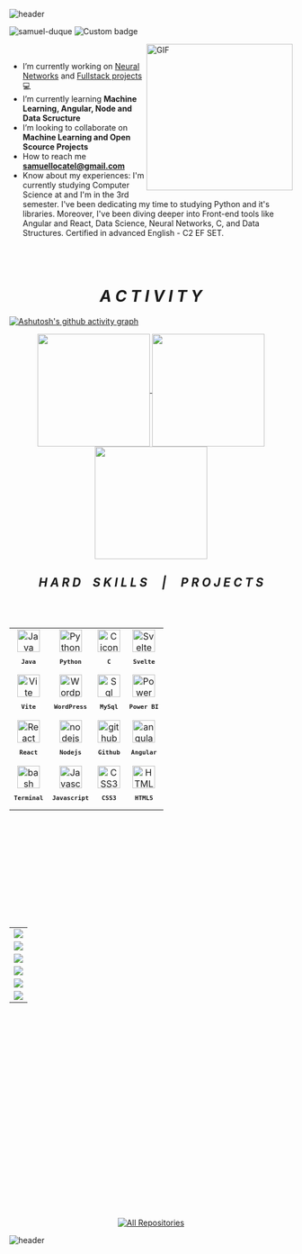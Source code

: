 ![header](https://capsule-render.vercel.app/api?type=waving&height=300&text=I'm%20Samuel&fontAlign=50&fontAlignY=35&fontColor=e5e5e0&desc=A%20%20passionate%20developer%20from%20Brazil!&descAlignY=50&descAlign=50&animation=fadeIn&color=100:243353,0:00008b&reversal=true)


<!--<h1 align="center">Hi 👋, I'm Samuel</h1>-->
<!-- <h3 align="center">A passionate developer from Brazil</h3> -->

<p align="left" > <img src="https://komarev.com/ghpvc/?username=samuel-duque&label=Profile%20views&color=0e75b6&style=for-the-badge" alt="samuel-duque" /> <img href="https://codetime.dev" alt="Custom badge" src="https://img.shields.io/endpoint?style=for-the-badge&url=https%3A%2F%2Fapi.codetime.dev%2Fshield%3Fid%3D22507%26project%3D%26in%3D0">
</p>
<!-- <p align="center">
</p> -->

<img align="right" alt="GIF" src="https://media.giphy.com/media/JIX9t2j0ZTN9S/giphy.gif" width="260px"/>

<br>

-  I’m currently working on [Neural Networks](https://github.com/Samuel-Duque/NeuralNetwork-Practice) and [Fullstack projects](https://github.com/Samuel-Duque/emprega-social) 💻<br>
-  I’m currently learning **Machine Learning, Angular, Node and Data Scructure**<br>
-  I’m looking to collaborate on **Machine Learning and Open Scource Projects**<br>
-  How to reach me **samuellocatel@gmail.com**<br>
-  Know about my experiences: I'm currently studying Computer Science at and I'm in the 3rd semester. I've been dedicating my time to studying Python and it's libraries. Moreover, I've been diving deeper into Front-end tools like Angular and React, Data Science, Neural Networks, C, and Data Structures. Certified in advanced English - C2 EF SET.



<br>
<br>


<h1 align="center"><i>&emsp;A C T I V I T Y&emsp;</i></h1>

[![Ashutosh's github activity graph](https://github-readme-activity-graph.vercel.app/graph?username=Samuel-Duque&theme=gotham&area=true&hide_border=true)]([https://github.com/ashutosh00710/github-readme-activity-graph](https://github-readme-activity-graph.vercel.app/graph?username=Samuel-Duque&theme=gotham&area=true&hide_border=true))



<p align="center" style="block"; border-color: 1px solid #fff>
    <a href="https://github.com/anuraghazra/github-readme-stats">
      <img height=200 align="center" src="https://github-readme-stats.vercel.app/api?username=samuel-duque&theme=gotham" />
    </a>
    <a href="https://github.com/anuraghazra/convoychat">
      <img height=200 align="center" src="https://github-readme-stats.vercel.app/api/top-langs?username=samuel-duque&theme=gotham&layout=donut" />
    </a>
    <a href="https://github.com/anuraghazra/convoychat">
      <img height=200 align="center" src="https://github-readme-streak-stats.herokuapp.com/?user=samuel-duque&theme=gotham&&card_width=774" />
    </a>
  

<h2 align="center"><i>H A R D&emsp;S K I L L S &emsp;|&emsp;  P R O J E C T S</i></h2>

<br>
<br>

<table align="left" height="500px" >
 <tr>
    <td align="center">
      <img src="https://skillicons.dev/icons?i=java" width="40px" alt="Java icon"/><br>
      <sub>
        <b>
          <pre>Java</pre>
        </b>
      </sub>
    </td>
    <td align="center">
      <img src="https://skillicons.dev/icons?i=py" width="40px" alt="Python icon"/><br>
      <sub>
        <b>
          <pre>Python</pre>
        </b>
      </sub>
    </td>
    <td align="center">
      <img src="https://skillicons.dev/icons?i=c" width="40px" alt="C icon"/><br>
      <sub>
        <b>
          <pre>C</pre>
        </b>
      </sub>
    </td>
   <td align="center">
      <img src="https://skillicons.dev/icons?i=svelte" width="40px" alt="Svelte icon"/><br>
      <sub>
        <b>
          <pre>Svelte</pre>
        </b>
      </sub>
    </td>
  </tr>
 <tr>
    <td align="center">
      <img src="https://skillicons.dev/icons?i=vite" width="40px" alt="Vite icon"/><br>
      <sub>
        <b>
          <pre>Vite</pre>
        </b>
      </sub>
    </td>
    <td align="center">
      <img src="https://skillicons.dev/icons?i=wordpress" width="40px" alt="Wordpress icon"/><br>
      <sub>
        <b>
          <pre>WordPress</pre>
        </b>
      </sub>
    </td>
    <td align="center">
      <img src="https://skillicons.dev/icons?i=mysql" width="40px" alt="Sql icon"/><br>
      <sub>
        <b>
          <pre>MySql</pre>
        </b>
      </sub>
    </td>
 <td align="center">
      <img src="https://user-images.githubusercontent.com/74382074/221614842-e10ac993-a9c0-4bd8-ae20-1592f0b38760.png" width="40px" alt="Power BI icon"/><br>
      <sub>
        <b>
          <pre>Power BI</pre>
        </b>
      </sub>
    </td>
  
        

  </tr>
  <tr>
  <td align="center">
      <img src="https://skillicons.dev/icons?i=react" width="40px" alt="React icon"/><br>
      <sub>
        <b>
          <pre>React</pre>
        </b>
      </sub>
    </td>
    <td align="center">
      <img src="https://skillicons.dev/icons?i=nodejs" width="40px" alt="nodejs icon"/><br>
      <sub>
        <b>
          <pre>Nodejs</pre>
        </b>
      </sub>
    </td>
    <td align="center">
      <a href="https://github.com/JohKemPo"><img src="https://skillicons.dev/icons?i=github" width="40px" alt="github icon"/></a><br>
      <sub>
        <b>
          <pre>Github</pre>
        </b>
      </sub>
    </td>
    <td align="center">
      <img src="https://skillicons.dev/icons?i=angular" width="40px" alt="angular icon"/><br>
      <sub>
        <b>
          <pre>Angular</pre>
        </b>
      </sub>
    </td>
  </tr>
  <tr>
    <td align="center">
      <img src="https://skillicons.dev/icons?i=bash" width="40px" alt="bash icon"/><br>
      <sub>
        <b>
          <pre>Terminal</pre>
        </b>
      </sub>
    </td>
    <td align="center">
      <img src="https://skillicons.dev/icons?i=javascript" width="40px" alt="Javascript icon"/><br>
      <sub>
        <b>
          <pre>Javascript</pre>
        </b>
      </sub>
    </td>
    <td align="center">
      <img src="https://skillicons.dev/icons?i=css" width="40px" alt="CSS3 icon"/><br>
      <sub>
        <b>
          <pre>&ensp;CSS3&ensp;</pre>
        </b>
      </sub>
    </td>
   <td align="center">
      <img src="https://skillicons.dev/icons?i=html" width="40px" alt="HTML5 icon"/><br>
      <sub>
        <b>
          <pre>HTML5</pre>
        </b>
      </sub>
    </td>
  </tr>
 

 

  
</table>



<!-- -------------------------------------------------------------->

<table align="right" height="500px" width="160px">

  <tr>
    <td>
      <a href="https://github.com/Samuel-Duque/ML_MNIST_DigitRecognizer"><img witdh="200" src="https://github-readme-stats.vercel.app/api/pin/?username=Samuel-Duque&repo=ML_MNIST_DigitRecognizer&&theme=react&bg_color=0c1014&title_color=28a384&hide_border=true&icon_color=28a384&show_icons=true"></a>
    </td>
  </tr>
  </tr>
  <tr>
    <td>
      <a href="https://github.com/Samuel-Duque/emprega-social"><img witdh="278" src="https://github-readme-stats.vercel.app/api/pin/?username=Samuel-Duque&repo=emprega-social&&theme=react&bg_color=0c1014&title_color=28a384&hide_border=true&icon_color=28a384&show_icons=true"></a>
    </td>
  </tr>
  <tr>
    <td>
      <a href="https://github.com/Samuel-Duque/pescou-jobs"><img witdh="278" src="https://github-readme-stats.vercel.app/api/pin/?username=Samuel-Duque&repo=pescou-jobs&&theme=react&bg_color=0c1014&title_color=28a384&hide_border=true&icon_color=28a384&show_icons=true"></a>
    </td>
  </tr>
  <tr>
    <td>
      <a href="https://github.com/Samuel-Duque/NeuralNetwork-Practice"><img witdh="200" src="https://github-readme-stats.vercel.app/api/pin/?username=Samuel-Duque&repo=NeuralNetwork-Practice&&theme=react&bg_color=0c1014&title_color=28a384&hide_border=true&icon_color=28a384&show_icons=true"></a>
    </td>
  <tr>
    <td>
      <a href="https://github.com/Samuel-Duque/Python-project-Gas-station"><img witdh="278" src="https://github-readme-stats.vercel.app/api/pin/?username=Samuel-Duque&repo=Python-project-Gas-station&&theme=react&bg_color=0c1014&title_color=28a384&hide_border=true&icon_color=28a384&show_icons=true"></a>
    </td>
  </tr>
  <tr>
    <td>
      <a href="https://github.com/Samuel-Duque/Usual-C-Topics"><img witdh="278" src="https://github-readme-stats.vercel.app/api/pin/?username=Samuel-Duque&repo=Usual-C-Topics&&theme=react&bg_color=0c1014&title_color=28a384&hide_border=true&icon_color=28a384&show_icons=true"></a>
    </td>
  </tr>
</table>

<p align="center"> 
  <a href="https://github.com/Samuel-Duque?tab=repositories"><img alt="All Repositories" title="All Repositories" src="https://custom-icon-badges.demolab.com/badge/-Click%20Here%20For%20All%20My%20Repos-1F222E?style=for-the-badge&logoColor=white&logo=repo"/></a>
</p>  



![header](https://capsule-render.vercel.app/api?type=venom&height=300&text=Follow%20me!&fontAlign=50&fontColor=e5e5e0&stroke=000&color=100:243353,0:00008b)
